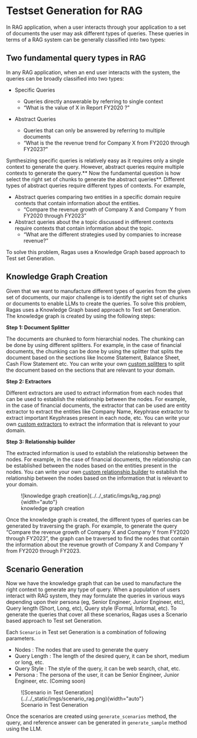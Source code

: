 # Testset Generation for RAG

In RAG application, when a user interacts through your application to a set of documents the user may ask different types of queries. These queries in terms of a RAG system can be generally classified into two types:

## Two fundamental query types in RAG

In any RAG application, when an end user interacts with the system, the queries can be broadly classified into two types:

- Specific Queries
    - Queries directly answerable by referring to single context
    - “What is the value of X in Report FY2020 ?”

- Abstract Queries

    - Queries that can only be answered by referring to multiple documents
    - “What is the the revenue trend for Company X from FY2020 through FY2023?”


Synthesizing specific queries is relatively easy as it requires only a single context to generate the query. However, abstract queries require multiple contexts to generate the query.** Now the fundamental question is how select the right set of chunks to generate the abstract queries**. Different types of abstract queries require different types of contexts. For example, 

- Abstract queries comparing two entities in a specific domain require contexts that contain information about the entities.
    - “Compare the revenue growth of Company X and Company Y from FY2020 through FY2023”
- Abstract queries about the a topic discussed in different contexts require contexts that contain information about the topic.
    - “What are the different strategies used by companies to increase revenue?”


To solve this problem, Ragas uses a Knowledge Graph based approach to Test set Generation.

## Knowledge Graph Creation

Given that we want to manufacture different types of queries from the given set of documents, our major challenge is to identify the right set of chunks or documents to enable LLMs to create the queries. To solve this problem, Ragas uses a Knowledge Graph based approach to Test set Generation. The knowledge graph is created by using the following steps:

**Step 1: Document Splitter** 
    
The documents are chunked to form hierarchial nodes. The chunking can be done by using different splitters. For example, in the case of financial documents, the chunking can be done by using the splitter that splits the document based on the sections like Income Statement, Balance Sheet, Cash Flow Statement etc. You can write your own [custom splitters]() to split the document based on the sections that are relevant to your domain.

**Step 2: Extractors**

Different extractors are used to extract information from each nodes that can be used to establish the relationship between the nodes. For example, in the case of financial documents, the extractor that can be used are entity extractor to extract the entities like Company Name, Keyphrase extractor to extract important Keyphrases present in each node, etc. You can write your own [custom extractors]() to extract the information that is relevant to your domain.

**Step 3: Relationship builder** 

The extracted information is used to establish the relationship between the nodes. For example, in the case of financial documents, the relationship can be established between the nodes based on the entities present in the nodes.
You can write your own [custom relationship builder]() to establish the relationship between the nodes based on the information that is relevant to your domain.

<figure markdown="span">
  ![knowledge graph creation](../../_static/imgs/kg_rag.png){width="auto"}
  <figcaption>knowledge graph creation</figcaption>
</figure>


Once the knowledge graph is created, the different types of queries can be generated by traversing the graph. For example, to generate the query “Compare the revenue growth of Company X and Company Y from FY2020 through FY2023”, the graph can be traversed to find the nodes that contain the information about the revenue growth of Company X and Company Y from FY2020 through FY2023. 

## Scenario Generation

Now we have the knowledge graph that can be used to manufacture the right context to generate any type of query. When a population of users interact with RAG system, they may formulate the queries in various ways depending upon their persona (eg, Senior Engineer, Junior Engineer, etc), Query length (Short, Long, etc), Query style (Formal, Informal, etc). To generate the queries that cover all these scenarios, Ragas uses a Scenario based approach to Test set Generation.

Each `Scenario` in Test set Generation is a combination of following parameters. 

- Nodes : The nodes that are used to generate the query
- Query Length : The length of the desired query, it can be short, medium or long, etc. 
- Query Style : The style of the query, it can be  web search, chat, etc.
- Persona : The persona of the user, it can be Senior Engineer, Junior Engineer, etc. (Coming soon)

<figure markdown="span">
  ![Scenario in Test Generation](../../_static/imgs/scenario_rag.png){width="auto"}
  <figcaption>Scenario in Test Generation</figcaption>
</figure>


Once the scenarios are created using `generate_scenarios` method, the query, and reference answer can be generated in `generate_sample` method using the LLM. 

